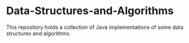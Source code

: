 # Data-Structures-and-Algorithms
This repository holds a collection of Java implementations of some data structures and algorithms.
